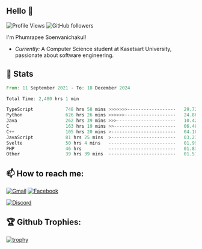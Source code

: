 
<h2>Hello 👋</h2> 

![Profile Views](https://komarev.com/ghpvc/?username=Homiez09&label=Profile%20views&color=0e75b6&style=flat)
![GitHub followers](https://img.shields.io/github/followers/HomieZ09.svg?style=social&label=Follow)


I'm Phumrapee Soenvanichakul!

- <i>Currently:</i> A Computer Science student at Kasetsart University, passionate about software engineering.

<h2>👀 Stats</h2>

<!--START_SECTION:waka-->

```rust
From: 11 September 2021 - To: 18 December 2024

Total Time: 2,480 hrs 1 min

TypeScript            748 hrs 58 mins >>>>>>>------------------   29.72 %
Python                626 hrs 26 mins >>>>>>-------------------   24.86 %
Java                  262 hrs 39 mins >>>----------------------   10.42 %
C                     163 hrs 19 mins >>-----------------------   06.48 %
C++                   105 hrs 20 mins >------------------------   04.18 %
JavaScript            81 hrs 25 mins  >------------------------   03.23 %
Svelte                50 hrs 4 mins   -------------------------   01.99 %
PHP                   46 hrs          -------------------------   01.83 %
Other                 39 hrs 39 mins  -------------------------   01.57 %
```

<!--END_SECTION:waka-->

<h2>📫 How to reach me:</h2>

<a href="mailto:phumrapeesoen1@gmail.com">![Gmail](https://img.shields.io/badge/Gmail-D14836?style=for-the-badge&logo=gmail&logoColor=white)</a> 
<a href="https://web.facebook.com/phumrapee.soenvanichakul.3/">![Facebook](https://img.shields.io/badge/Facebook-4267B2?style=for-the-badge&logo=facebook&logoColor=white)</a>

<a href="https://discord.gg/EWnAEUtFVm">![Discord](https://discord.c99.nl/widget/theme-1/297740667784921089.png)</a> 

<h2>🏆 Github Trophies:</h2>

[![trophy](https://github-profile-trophy.vercel.app/?username=Homiez09&theme=discord&row=1)](https://github.com/ryo-ma/github-profile-trophy)
